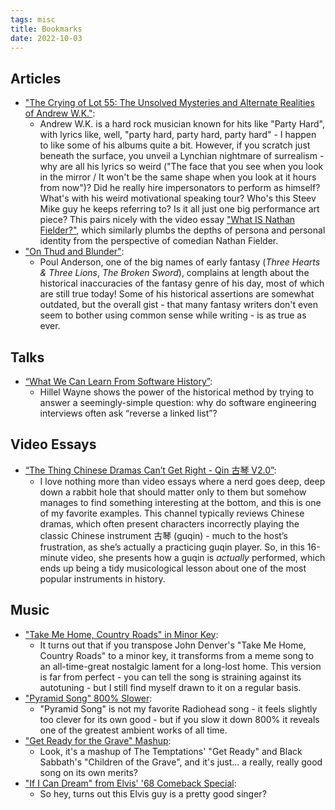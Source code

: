 ```yaml
---
tags: misc
title: Bookmarks
date: 2022-10-03
---
```


## Articles

- ["The Crying of Lot 55: The Unsolved Mysteries and Alternate Realities of Andrew W.K."](https://www.stereogum.com/2015589/andrew-wk-steev-mike/columns/sounding-board/):
  - Andrew W.K. is a hard rock musician known for hits like "Party Hard", with lyrics like, well, "party hard, party hard, party hard" - I happen to like some of his albums quite a bit. However, if you scratch just beneath the surface, you unveil a Lynchian nightmare of surrealism - why are all his lyrics so weird ("The face that you see when you look in the mirror / It won't be the same shape when you look at it hours from now")? Did he really hire impersonators to perform as himself? What's with his weird motivational speaking tour? Who's this Steev Mike guy he keeps referring to? Is it all just one big performance art piece? This pairs nicely with the video essay ["What IS Nathan Fielder?"](https://www.youtube.com/watch?v=iavoSO6lOLQ), which similarly plumbs the depths of persona and personal identity from the perspective of comedian Nathan Fielder.
- ["On Thud and Blunder"](https://www.sfwa.org/2005/01/04/on-thud-and-blunder/):
  - Poul Anderson, one of the big names of early fantasy (*Three Hearts & Three Lions*, *The Broken Sword*), complains at length about the historical inaccuracies of the fantasy genre of his day, most of which are still true today! Some of his historical assertions are somewhat outdated, but the overall gist - that many fantasy writers don't even seem to bother using common sense while writing - is as true as ever.

## Talks

- [“What We Can Learn From Software History”](https://www.deconstructconf.com/2019/hillel-wayne-what-we-can-learn-from-software-history):
  - Hillel Wayne shows the power of the historical method by trying to answer a seemingly-simple question: why do software engineering interviews often ask “reverse a linked list”?

## Video Essays

- [“The Thing Chinese Dramas Can’t Get Right - Qin 古琴 V2.0”](https://youtu.be/B9vwDeXQApI):
  - I love nothing more than video essays where a nerd goes deep, deep down a rabbit hole that should matter only to them but somehow manages to find something interesting at the bottom, and this is one of my favorite examples. This channel typically reviews Chinese dramas, which often present characters incorrectly playing the classic Chinese instrument 古琴 (guqin) - much to the host’s frustration, as she’s actually a practicing guqin player. So, in this 16-minute video, she presents how a guqin is _actually_ performed, which ends up being a tidy musicological lesson about one of the most popular instruments in history.

## Music

- ["Take Me Home, Country Roads" in Minor Key](https://youtu.be/ZoVtHLxNVlU):
  - It turns out that if you transpose John Denver's "Take Me Home, Country Roads" to a minor key, it transforms from a meme song to an all-time-great nostalgic lament for a long-lost home. This version is far from perfect - you can tell the song is straining against its autotuning - but I still find myself drawn to it on a regular basis.
- ["Pyramid Song" 800% Slower](https://youtu.be/XiKWfcy-Z70):
  - "Pyramid Song" is not my favorite Radiohead song - it feels slightly too clever for its own good - but if you slow it down 800% it reveals one of the greatest ambient works of all time.
- ["Get Ready for the Grave" Mashup](https://youtu.be/JR3uz8rq4ng):
  - Look, it's a mashup of The Temptations' "Get Ready" and Black Sabbath's "Children of the Grave", and it's just... a really, really good song on its own merits?
- ["If I Can Dream" from Elvis' '68 Comeback Special](https://youtu.be/u-pP_dCenJA):
  - So hey, turns out this Elvis guy is a pretty good singer?
